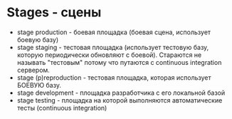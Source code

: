 # Stages - сцены

* stage production - боевая площадка (боевая сцена, использует боевую базу)
* stage staging - тестовая площадка (использует тестовую базу, которую периодически обновляют с боевой). Стараются не называть "тестовым" потому что путаются с continuous integration сервером.
* stage (p)reproduction - тестовая площадка, которая использует БОЕВУЮ базу.
* stage development - площадка разработчика с его локальной базой
* stage testing - площадка на которой выполняются автоматические тесты (continuous integration)
